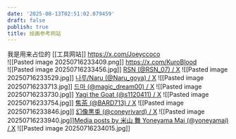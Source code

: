 ```yaml
---
date: '2025-08-13T02:51:02.079459'
draft: false
publish: true
title: 绘画参考网站
---
```


我是用来占位的
[[工具网站]]
https://x.com/Joeyccoco  
![[Pasted image 20250716233409.png]]
https://x.com/KuroBlood  
![[Pasted image 20250716233456.jpg]]
[RSN (@RSN_07) / X](https://x.com/RSN_07)
![[Pasted image 20250716233529.jpg]]
[나루/Naru (@Naru_goya) / X](https://x.com/Naru_goya)
![[Pasted image 20250716233713.jpg]]
[드마 (@magic_dream00) / X](https://x.com/magic_dream00)
![[Pasted image 20250716233730.jpg]]
[Yagi the Goat (@s1120411) / X](https://x.com/s1120411)
![[Pasted image 20250716233754.jpg]]
[焦茶 (@BARD713) / X](https://x.com/BARD713)
![[Pasted image 20250716233846.jpg]]
[幻像黒兎 (@coneyrivard) / X](https://x.com/coneyrivard)
![[Pasted image 20250716233940.jpg]][Media posts by 米山 舞 Yoneyama Mai (@yoneyamai) / X](https://x.com/yoneyamai/media)
![[Pasted image 20250716234015.jpg]]